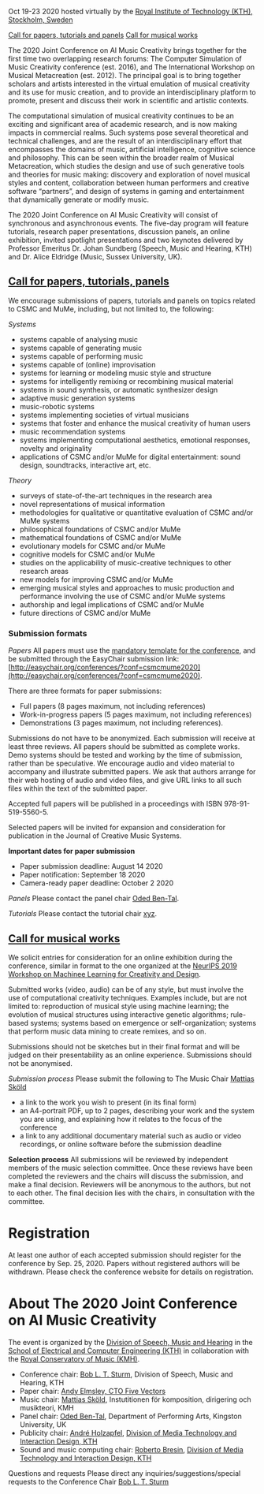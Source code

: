 Oct 19-23 2020 hosted virtually by the [Royal Institute of Technology (KTH), Stockholm, Sweden](https://www.kth.se)

[Call for papers, tutorials and panels](https://boblsturm.github.io/aimusic2020/#cfp)
[Call for musical works](https://boblsturm.github.io/aimusic2020/#cfm)

The 2020 Joint Conference on AI Music Creativity brings together for the first time two overlapping research forums: The Computer Simulation of Music Creativity conference (est. 2016), and The International Workshop on Musical Metacreation (est. 2012). The principal goal is to bring together scholars and artists interested in the virtual emulation of musical creativity and its use for music creation, and to provide an interdisciplinary platform to promote, present and discuss their work in scientific and artistic contexts.

The computational simulation of musical creativity continues to be an exciting and significant area of academic research, and is now making impacts in commercial realms. Such systems pose several theoretical and technical challenges, and are the result of an interdisciplinary effort that encompasses the domains of music, artificial intelligence, cognitive science and philosophy. This can be seen within the broader realm of Musical Metacreation, which studies the design and use of such generative tools and theories for music making: discovery and exploration of novel musical styles and content, collaboration between human performers and creative software “partners”, and design of systems in gaming and entertainment that dynamically generate or modify music.

The 2020 Joint Conference on AI Music Creativity will consist of synchronous and asynchronous events. The five-day program will feature tutorials, research paper presentations, discussion panels, an online exhibition, invited spotlight presentations and two keynotes delivered by Professor Emeritus Dr. Johan Sundberg (Speech, Music and Hearing, KTH) and Dr. Alice Eldridge (Music, Sussex University, UK).

## [Call for papers, tutorials, panels](#cfp)

We encourage submissions of papers, tutorials and panels on topics related to CSMC and MuMe, including, but not limited to, the following:

_Systems_
* systems capable of analysing music
* systems capable of generating music 
* systems capable of performing music 
* systems capable of (online) improvisation
* systems for learning or modeling music style and structure
* systems for intelligently remixing or recombining musical material
* systems in sound synthesis, or automatic synthesizer design
* adaptive music generation systems
* music-robotic systems
* systems implementing societies of virtual musicians
* systems that foster and enhance the musical creativity of human users
* music recommendation systems
* systems implementing computational aesthetics, emotional responses, novelty and originality
* applications of CSMC and/or MuMe for digital entertainment: sound design, soundtracks, interactive art, etc. 

_Theory_
* surveys of state-of-the-art techniques in the research area
* novel representations of musical information
* methodologies for qualitative or quantitative evaluation of CSMC and/or MuMe systems
* philosophical foundations of CSMC and/or MuMe
* mathematical foundations of CSMC and/or MuMe
* evolutionary models for CSMC and/or MuMe
* cognitive models for CSMC and/or MuMe
* studies on the applicability of music-creative techniques to other research areas
* new models for improving CSMC and/or MuMe
* emerging musical styles and approaches to music production and performance involving the use of CSMC and/or MuMe systems 
* authorship and legal implications of CSMC and/or MuMe
* future directions of CSMC and/or MuMe

### Submission formats
_Papers_
All papers must use the [mandatory template for the conference](https://github.com/boblsturm/aimusic2020/blob/master/templates_aimusic2020.zip), and be submitted through the EasyChair submission link: [http://easychair.org/conferences/?conf=csmcmume2020](http://easychair.org/conferences/?conf=csmcmume2020).

There are three formats for paper submissions:
* Full papers (8 pages maximum, not including references)
* Work-in-progress papers (5 pages maximum, not including references)
* Demonstrations (3 pages maximum, not including references). 

Submissions do not have to be anonymized. Each submission will receive at least three reviews. All papers should be submitted as complete works. Demo systems should be tested and working by the time of submission, rather than be speculative. We encourage audio and video material to accompany and illustrate submitted papers. We ask that authors arrange for their web hosting of audio and video files, and give URL links to all such files within the text of the submitted paper. 

Accepted full papers will be published in a proceedings with ISBN 978-91-519-5560-5.

Selected papers will be invited for expansion and consideration for publication in the Journal of Creative Music Systems. 

**Important dates for paper submission**
* Paper submission deadline: August 14 2020 
* Paper notification: September 18 2020 
* Camera-ready paper deadline: October 2 2020 

_Panels_
Please contact the panel chair [Oded Ben-Tal](mailto:obental@gmail.com).

_Tutorials_
Please contact the tutorial chair [xyz](mailto:xyz@gmail.com).

## [Call for musical works](#cfm)

We solicit entries for consideration for an online exhibition during the conference, similar in format to the one organized at the [NeurIPS 2019 Workshop on Machinee Learning for Creativity and Design](http://www.aiartonline.com/category/music-2019).

Submitted works (video, audio) can be of any style, but must involve the use of computational creativity techniques. Examples include, but are not limited to: reproduction of musical style using machine learning; the evolution of musical structures using interactive genetic algorithms; rule-based systems; systems based on emergence or self-organization; systems that perform music data mining to create remixes, and so on.

Submissions should not be sketches but in their final format and will be judged on their presentability as an online experience. Submissions should not be anonymised. 

_Submission process_
Please submit the following to The Music Chair [Mattias Sköld](mailto:maskold@kth.se)
* a link to the work you wish to present (in its final form)
* an A4-portrait PDF, up to 2 pages, describing your work and the system you are using, and explaining how it relates to the focus of the conference
* a link to any additional documentary material such as audio or video recordings, or online software before the submission deadline

**Selection process**
All submissions will be reviewed by independent members of the music selection committee. Once these reviews have been completed the reviewers and the chairs will discuss the submission, and make a final decision. Reviewers will be anonymous to the authors, but not to each other. The final decision lies with the chairs, in consultation with the committee.

# Registration
At least one author of each accepted submission should register for the conference by Sep. 25, 2020. Papers without registered authors will be withdrawn. Please check the conference website for details on registration.

# About The 2020 Joint Conference on AI Music Creativity 
The event is organized by the [Division of Speech, Music and Hearing](https://www.kth.se/tmh/division-of-speech-music-and-hearing-1.780110) in the [School of Electrical and Computer Engineering (KTH)](https://www.kth.se/en/eecs) in collaboration with the [Royal Conservatory of Music (KMH)](https://www.kmh.se/).

* Conference chair: [Bob L. T. Sturm](https://www.kth.se/profile/bobs), Division of Speech, Music and Hearing, KTH
* Paper chair: [Andy Elmsley, CTO Five Vectors](https://www.fivevectors.io/)
* Music chair: [Mattias Sköld](http://www.mattiasskold.com/), Instutitionen för komposition, dirigering och musikteori, KMH
* Panel chair: [Oded Ben-Tal](http://obental.wixsite.com/main), Department of Performing Arts, Kingston University, UK
* Publicity chair: [André Holzapfel](https://www.kth.se/profile/holzap), [Division of Media Technology and Interaction Design, KTH](https://www.kth.se/mid/)
* Sound and music computing chair: [Roberto Bresin](https://www.kth.se/profile/roberto), [Division of Media Technology and Interaction Design, KTH](https://www.kth.se/mid/)

Questions and requests
Please direct any inquiries/suggestions/special requests to the Conference Chair [Bob L. T. Sturm](mailto:bobs@kth.se)  

